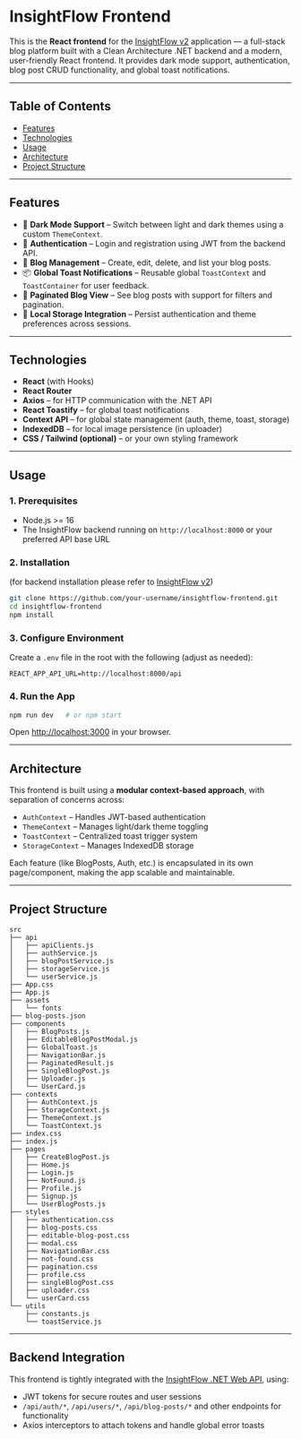 # **InsightFlow Frontend**

This is the **React frontend** for the [InsightFlow v2](https://github.com/sepfrd/InsightFlow) application — a full-stack blog platform built with a Clean Architecture .NET backend and a modern, user-friendly React frontend. It provides dark mode support, authentication, blog post CRUD functionality, and global toast notifications.

---

## **Table of Contents**

- [Features](#features)
- [Technologies](#technologies)
- [Usage](#usage)
- [Architecture](#architecture)
- [Project Structure](#project-structure)

---

## **Features**

- 🌙 **Dark Mode Support** – Switch between light and dark themes using a custom `ThemeContext`.
- 🔐 **Authentication** – Login and registration using JWT from the backend API.
- 📝 **Blog Management** – Create, edit, delete, and list your blog posts.
- 📦 **Global Toast Notifications** – Reusable global `ToastContext` and `ToastContainer` for user feedback.
- 📁 **Paginated Blog View** – See blog posts with support for filters and pagination.
- 🔄 **Local Storage Integration** – Persist authentication and theme preferences across sessions.

---

## **Technologies**

- **React** (with Hooks)
- **React Router**
- **Axios** – for HTTP communication with the .NET API
- **React Toastify** – for global toast notifications
- **Context API** – for global state management (auth, theme, toast, storage)
- **IndexedDB** – for local image persistence (in uploader)
- **CSS / Tailwind (optional)** – or your own styling framework

---

## **Usage**

### **1. Prerequisites**

- Node.js >= 16
- The InsightFlow backend running on `http://localhost:8000` or your preferred API base URL

### **2. Installation**

(for backend installation please refer to [InsightFlow v2](https://github.com/sepfrd/InsightFlow))

```bash
git clone https://github.com/your-username/insightflow-frontend.git
cd insightflow-frontend
npm install
```

### **3. Configure Environment**

Create a `.env` file in the root with the following (adjust as needed):

```env
REACT_APP_API_URL=http://localhost:8000/api
```

### **4. Run the App**

```bash
npm run dev   # or npm start
```

Open [http://localhost:3000](http://localhost:3000) in your browser.

---

## **Architecture**

This frontend is built using a **modular context-based approach**, with separation of concerns across:

- `AuthContext` – Handles JWT-based authentication
- `ThemeContext` – Manages light/dark theme toggling
- `ToastContext` – Centralized toast trigger system
- `StorageContext` – Manages IndexedDB storage

Each feature (like BlogPosts, Auth, etc.) is encapsulated in its own page/component, making the app scalable and maintainable.

---

## **Project Structure**

```plaintext
src
├── api
│   ├── apiClients.js
│   ├── authService.js
│   ├── blogPostService.js
│   ├── storageService.js
│   └── userService.js
├── App.css
├── App.js
├── assets
│   └── fonts
├── blog-posts.json
├── components
│   ├── BlogPosts.js
│   ├── EditableBlogPostModal.js
│   ├── GlobalToast.js
│   ├── NavigationBar.js
│   ├── PaginatedResult.js
│   ├── SingleBlogPost.js
│   ├── Uploader.js
│   └── UserCard.js
├── contexts
│   ├── AuthContext.js
│   ├── StorageContext.js
│   ├── ThemeContext.js
│   └── ToastContext.js
├── index.css
├── index.js
├── pages
│   ├── CreateBlogPost.js
│   ├── Home.js
│   ├── Login.js
│   ├── NotFound.js
│   ├── Profile.js
│   ├── Signup.js
│   └── UserBlogPosts.js
├── styles
│   ├── authentication.css
│   ├── blog-posts.css
│   ├── editable-blog-post.css
│   ├── modal.css
│   ├── NavigationBar.css
│   ├── not-found.css
│   ├── pagination.css
│   ├── profile.css
│   ├── singleBlogPost.css
│   ├── uploader.css
│   └── userCard.css
└── utils
    ├── constants.js
    └── toastService.js
```

---

## **Backend Integration**

This frontend is tightly integrated with the [InsightFlow .NET Web API](https://github.com/sepfrd/InsightFlow), using:

- JWT tokens for secure routes and user sessions
- `/api/auth/*`, `/api/users/*`, `/api/blog-posts/*` and other endpoints for functionality
- Axios interceptors to attach tokens and handle global error toasts
